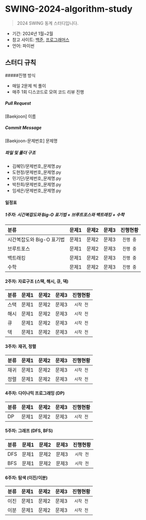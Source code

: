 # SWING-2024-algorithm-study
> 2024 SWING 동계 스터디입니다.

- 기간: 2024년 1월~2월
- 참고 사이트: [백준](https://www.acmicpc.net/), [프로그래머스](https://school.programmers.co.kr/learn/challenges?order=recent)
- 언어: 파이썬

## 스터디 규칙

#####진행 방식
- 매일 2문제 씩 풀이
- 매주 1회 디스코드로 모여 코드 리뷰 진행

##### Pull Request
[Baekjoon] 이름

##### Commit Message
[Baekjoon-문제번호] 문제명

##### 파일 및 폴더 구조
- 김혜민/문제번호_문제명.py
- 도현정/문제번호_문제명.py
- 민기단/문제번호_문제명.py
- 박찬희/문제번호_문제명.py
- 임세은/문제번호_문제명.py

#### 일정표
##### 1주차: 시간복잡도와 Big-O 표기법 + 브루트포스와 백트래킹 + 수학

|**분류**|**문제1**|**문제2**|**문제3**|**진행현황**|
|:---|:---|:---|:---|:---:|
|시간복잡도와 Big-O 표기법|문제1|문제2|문제3|`진행 중`|
|브루트포스|문제1|문제2|문제3|`진행 중`|
|백트래킹|문제1|문제2|문제3|`진행 중`|
|수학|문제1|문제2|문제3|`진행 중`|


#### 2주차: 자료구조 (스택, 해시, 큐, 덱)
|**분류**|**문제1**|**문제2**|**문제3**|**진행현황**|
|:---|:---|:---|:---|:---:|
|스택|문제1|문제2|문제3|`시작 전`|
|해시|문제1|문제2|문제3|`시작 전`|
|큐|문제1|문제2|문제3|`시작 전`|
|덱|문제1|문제2|문제3|`시작 전`|

#### 3주차: 재귀, 정렬
|**분류**|**문제1**|**문제2**|**문제3**|**진행현황**|
|:---|:---|:---|:---|:---:|
|재귀|문제1|문제2|문제3|`시작 전`|
|정렬|문제1|문제2|문제3|`시작 전`|


#### 4주차: 다이나믹 프로그래밍 (DP)
|**분류**|**문제1**|**문제2**|**문제3**|**진행현황**|
|:---|:---|:---|:---|:---:|
|DP|문제1|문제2|문제3|`시작 전`|

#### 5주차: 그래프 (DFS, BFS)
|**분류**|**문제1**|**문제2**|**문제3**|**진행현황**|
|:---|:---|:---|:---|:---:|
|DFS|문제1|문제2|문제3|`시작 전`|
|BFS|문제1|문제2|문제3|`시작 전`|


#### 6주차: 탐색 (이진/이분)
|**분류**|**문제1**|**문제2**|**문제3**|**진행현황**|
|:---|:---|:---|:---|:---:|
|이진|문제1|문제2|문제3|`시작 전`|
|이분|문제1|문제2|문제3|`시작 전`|
